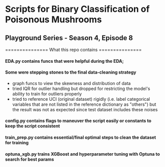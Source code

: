 # Scripts for Binary Classification of Poisonous Mushrooms
## Playground Series - Season 4, Episode 8

=============== What this repo contains ===============
#### EDA.py contains funcs that were helpful during the EDA; 
#### Some were stepping stones to the final data-cleaning strategy
  - graph funcs to view the skewness and distribution of data
  - tried IQR for outlier handling but dropped for restricting the model's ability to train for outliers properly
  - tried to reference UCI (original dataset) rigidly (i.e. label categorical variables that are not listed in the reference dictionary as "others") but the result was not as expected since test dataset includes these noises

#### config.py contains flags to maneuver the script easily or constants to keep the script consistent

#### train_prep.py contains essential/final optimal steps to clean the dataset for training

#### optuna_xgb.py trains XGBoost and hyperparameter tuning with Optuna to search for best params

